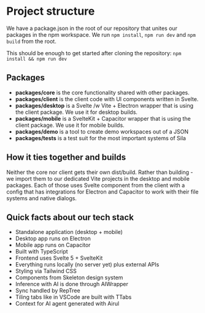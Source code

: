# Project structure 

We have a package.json in the root of our repository that unites our packages in the npm workspace. We run `npm install`, `npm run dev` and `npm build` from the root.

This should be enough to get started after cloning the repository:
`npm install && npm run dev`

## Packages
- **packages/core** is the core functionality shared with other packages.
- **packages/client** is the client code with UI components written in Svelte.
- **packages/desktop** is a Svelte /w Vite + Electron wrapper that is using the client package. We use it for desktop builds.
- **packages/mobile** is a SvelteKit + Capacitor wrapper that is using the client package. We use it for mobile builds.
- **packages/demo** is a tool to create demo workspaces out of a JSON
- **packages/tests** is a test suit for the most important systems of Sila

## How it ties together and builds

Neither the core nor client gets their own dist/build. Rather than building - we import them to our dedicated Vite projects in the desktop and mobile packages. Each of those uses <SilaApp> Svelte component from the client with a config that has integrations for Electron and Capacitor to work with their file systems and native dialogs.

## Quick facts about our tech stack

- Standalone application (desktop + mobile)
- Desktop app runs on Electron  
- Mobile app runs on Capacitor
- Built with TypeScript
- Frontend uses Svelte 5 + SvelteKit
- Everything runs locally (no server yet) plus external APIs
- Styling via Tailwind CSS
- Components from Skeleton design system
- Inference with AI is done through AIWrapper
- Sync handled by RepTree
- Tiling tabs like in VSCode are built with TTabs
- Context for AI agent generated with Airul